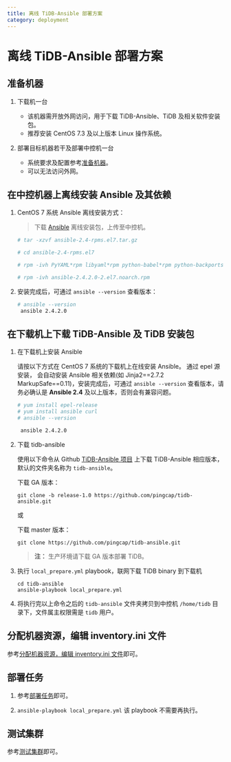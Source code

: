 ```yaml
---
title: 离线 TiDB-Ansible 部署方案
category: deployment
---
```


# 离线 TiDB-Ansible 部署方案

## 准备机器

1. 下载机一台

    - 该机器需开放外网访问，用于下载 TiDB-Ansible、TiDB 及相关软件安装包。
    - 推荐安装 CentOS 7.3 及以上版本 Linux 操作系统。

2. 部署目标机器若干及部署中控机一台

    - 系统要求及配置参考[准备机器](ansible-deployment.md#准备机器)。
    - 可以无法访问外网。

## 在中控机器上离线安装 Ansible 及其依赖

1. CentOS 7 系统 Ansible 离线安装方式：

    > 下载 [Ansible](https://download.pingcap.org/ansible-2.4-rpms.el7.tar.gz) 离线安装包，上传至中控机。

    ```bash
    # tar -xzvf ansible-2.4-rpms.el7.tar.gz

    # cd ansible-2.4-rpms.el7

    # rpm -ivh PyYAML*rpm libyaml*rpm python-babel*rpm python-backports*rpm python-backports-ssl_match_hostname*rpm python-cffi*rpm python-enum34*rpm python-httplib2*rpm python-idna*rpm python-ipaddress*rpm python-jinja2*rpm python-markupsafe*rpm python-paramiko*rpm python-passlib*rpm python-ply*rpm python-pycparser*rpm python-setuptools*rpm python-six*rpm python2-cryptography*rpm python2-jmespath*rpm python2-pyasn1*rpm sshpass*rpm

    # rpm -ivh ansible-2.4.2.0-2.el7.noarch.rpm
    ```

2. 安装完成后，可通过 `ansible --version` 查看版本：

    ```bash
    # ansible --version
     ansible 2.4.2.0
    ```

## 在下载机上下载 TiDB-Ansible 及 TiDB 安装包

1. 在下载机上安装 Ansible

    请按以下方式在 CentOS 7 系统的下载机上在线安装 Ansible。 通过 epel 源安装， 会自动安装 Ansible 相关依赖(如 Jinja2==2.7.2 MarkupSafe==0.11)，安装完成后，可通过 `ansible --version` 查看版本，请务必确认是 **Ansible 2.4** 及以上版本，否则会有兼容问题。

    ```bash
    # yum install epel-release
    # yum install ansible curl
    # ansible --version

     ansible 2.4.2.0
    ```

2. 下载 tidb-ansible

    使用以下命令从 Github [TiDB-Ansible 项目](https://github.com/pingcap/tidb-ansible) 上下载 TiDB-Ansible 相应版本，默认的文件夹名称为 `tidb-ansible`。

    下载 GA 版本：

    ```
    git clone -b release-1.0 https://github.com/pingcap/tidb-ansible.git
    ```

    或

    下载 master 版本：

    ```
    git clone https://github.com/pingcap/tidb-ansible.git
    ```

    > **注：** 生产环境请下载 GA 版本部署 TiDB。

3. 执行 `local_prepare.yml` playbook，联网下载 TiDB binary 到下载机

    ```
    cd tidb-ansible
    ansible-playbook local_prepare.yml
    ```

4. 将执行完以上命令之后的 `tidb-ansible` 文件夹拷贝到中控机 `/home/tidb` 目录下，文件属主权限需是 `tidb` 用户。

## 分配机器资源，编辑 inventory.ini 文件

参考[分配机器资源，编辑 inventory.ini 文件](ansible-deployment.md#分配机器资源编辑-inventoryini-文件)即可。

## 部署任务

1. 参考[部署任务](ansible-deployment.md#部署任务)即可。

2. `ansible-playbook local_prepare.yml` 该 playbook 不需要再执行。

## 测试集群

参考[测试集群](ansible-deployment.md#测试集群)即可。
